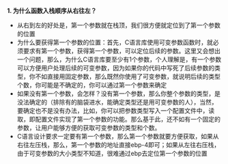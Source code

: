 **1. 为什么函数入栈顺序从右往左？**

- 从右到左的好处是，第一个参数就在栈顶，我们很方便就定位到了第一个参数的位置
- 为什么要获得第一个参数的位置：首先，C语言库使用可变参数函数时，就必须要求有第一个参数，获得第一个参数，可以定位后续的参数。这里又会想出一个问题，那么，为什么C语言库要至少有1个参数，个人理解是，有一个参数可以方便用户处理后续的可变参数，因为如果你的代码中写死了后续参数的类型，你不如直接用固定参数，那么既然你使用了可变参数，就说明后续的类型个数，你可能是不确定的，你可以通过第一个参数来确定
- 如果没有第一个参数，会怎样？没有第一个参数，那么你整个参数的类型，是没法确定的（排除有的脑袋进水，能确定类型还是用可变参数的人），当然，要确定也不是没有办法，比如，你可以把参数类型写入一个配置文件中，读取，即配置文件实现了第一个参数的功能。那么基于此，还不如有一个固定的参数，让用户能够方便的获取可变参数的类型和个数。
- C语言设计要求一定要有第一个参数，那么第一个参数就要方便获取，如果从右往左压栈，那么，第一个参数的地址直接ebp-4即可；如果从左往右压栈，由于可变参数的大小类型不知道，很难通过ebp去定位第一个参数的位置